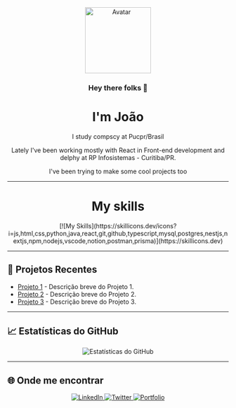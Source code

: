 <div align="center">
  <img src="https://your-avatar-url.png" alt="Avatar" width="150">
  
  ### Hey there folks 👋

  <h1>I'm João</h1>  
  <p>I study compscy at Pucpr/Brasil</p>
  
  <p>Lately I've been working mostly with React in Front-end development and delphy at RP Infosistemas - Curitiba/PR.</p>
  
  <p>I've been trying to make some cool projects too</p>
</div>

---
<div align="center">

  <h1>My skills</h1>
[![My Skills](https://skillicons.dev/icons?i=js,html,css,python,java,react,git,github,typescript,mysql,postgres,nestjs,nextjs,npm,nodejs,vscode,notion,postman,prisma)](https://skillicons.dev)
</div>


---

## 🌟 Projetos Recentes

- [Projeto 1](https://github.com/usuario/projeto1) - Descrição breve do Projeto 1.
- [Projeto 2](https://github.com/usuario/projeto2) - Descrição breve do Projeto 2.
- [Projeto 3](https://github.com/usuario/projeto3) - Descrição breve do Projeto 3.

---

## 📈 Estatísticas do GitHub

<div align="center">
  <img src="https://github-readme-stats.vercel.app/api?username=JoaoVictorBalvedi&show_icons=true&theme=radical" alt="Estatísticas do GitHub">
</div>

---

## 🌐 Onde me encontrar

<div align="center">
  <a href="https://www.linkedin.com/in/seu-nome">
    <img src="https://img.shields.io/badge/LinkedIn-0077B5?logo=linkedin&logoColor=white" alt="LinkedIn">
  </a>
  <a href="https://twitter.com/seu_usuario">
    <img src="https://img.shields.io/badge/Twitter-1DA1F2?logo=twitter&logoColor=white" alt="Twitter">
  </a>
  <a href="https://seu-portfolio.com">
    <img src="https://img.shields.io/badge/Portfolio-000000?logo=github&logoColor=white" alt="Portfolio">
  </a>
</div>
